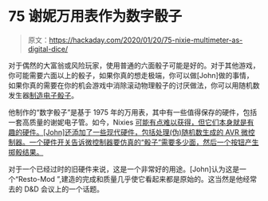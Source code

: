 # 75 谢妮万用表作为数字骰子

> 原文：<https://hackaday.com/2020/01/20/75-nixie-multimeter-as-digital-dice/>

对于偶然的大富翁或风险玩家，使用普通的六面骰子可能是好的。对于其他游戏，你可能需要六面以上的骰子，如果你真的想走极端，你可以做[John]做的事情，如果你真的需要在你的机会游戏中消除滚动物理骰子的讨厌做法，你可以用随机数发生器[制造电子骰子](https://hackaday.io/project/169321-1978-heathkit-dd-digital-dice-tower)。

他制作的“数字骰子”是基于 1975 年的万用表，其中有一些值得保存的硬件，包括一套高质量的谢妮电子管。如今，Nixies [可能有点难以获得，但它们本身就是有趣的硬件。[John]还添加了一些现代硬件，包括处理(伪)随机数生成的 AVR 微控制器。一个硬件开关告诉微控制器要仿真的“骰子”需要多少面，然后一个按钮产生掷骰结果。](https://hackaday.com/2013/11/24/measuring-the-lifespan-of-nixie-tubes/)

对于一个已经过时的旧硬件来说，这是一个非常好的用途。[John]认为这是一个“Resto-Mod ”,建造的完成和质量几乎使它看起来都是原始的。这当然是他经常去的 D&D 会议上的一个话题。